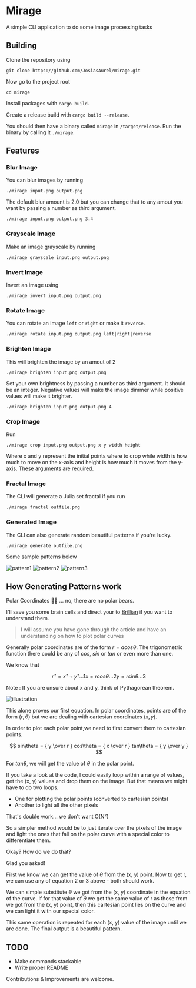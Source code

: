 
# Mirage 

A simple CLI application to do some image processing tasks

## Building

Clone the repository using
```shell
git clone https://github.com/JosiasAurel/mirage.git
```
Now go to the project root
```shell
cd mirage
```
Install packages with `cargo build`.

Create a release build with `cargo build --release`.

You should then have a binary called `mirage` in `/target/release`.
Run the binary by calling it `./mirage`.

## Features

### Blur Image

You can blur images by running
```shell
./mirage input.png output.png 
```
The default blur amount is 2.0 but you can change that to any amout you want by passing a number as third argument.

```shell
./mirage input.png output.png 3.4
```

### Grayscale Image

Make an image grayscale by running
```shell
./mirage grayscale input.png output.png
```

### Invert Image
Invert an image using
```
./mirage invert input.png output.png 
```

### Rotate Image 
You can rotate an image `left` or `right` or make it `reverse`.
```
./mirage rotate input.png output.png left|right|reverse
```

### Brighten Image

This will brighten the image by an amout of 2
```shell
./mirage brighten input.png output.png 
```
Set your own brightness by passing a number as third argument. It should be an integer. 
Negative values will make the image dimmer while positive values will make it brighter.
```shell
./mirage brighten input.png output.png 4
```

### Crop Image

Run
```shell
./mirage crop input.png output.png x y width height
```
Where x and y represent the initial points where to crop while width is how much to move on the x-axis and height is how much it moves from the y-axis.
These arguments are required.

### Fractal Image

The CLI will generate a Julia set fractal if you run
```shell
./mirage fractal outfile.png
```

### Generated Image

The CLI can also generate random beautiful patterns if you're lucky.
```shell
./mirage generate outfile.png
```

Some sample patterns below

![pattern1](./generated.png)
![pattern2](./generated1.png)
![pattern3](./generated2.png)

## How Generating Patterns work

Polar Coordinates 👩‍🎤 ... no, there are no polar bears.

I'll save you some brain cells and direct your to [Brillian](https://brilliant.org/wiki/polar-curves/) if you want to understand them.

> I will assume you have gone through the article and have an understanding on how to plot polar curves 

Generally polar coordinates are of the form $r = acos\theta$. The trigonometric function there could be any of $cos$, $sin$ or $tan$ or even more than one.

We know that 

$$ r² = x² + y² ...1 x = rcos\theta ...2 y = rsin\theta ...3
$$

Note : If you are unsure about x and y, think of Pythagorean theorem.

![illustration](./illustration.svg)

This alone proves our first equation.
In polar coordinates, points are of the form $(r, \theta)$ but we are dealing with cartesian coordinates $(x, y)$.

In order to plot each polar point,we need to first convert them to cartesian points.

$$ sin\theta = { y \over r } cos\theta = { x \over r } tan\theta = { y \over y }
$$

For $tan\theta$, we will get the value of $\theta$ in the polar point.

If you take a look at the code, I could easily loop within a range of values, get the (x, y) values and drop them on the image. But that means we might have to do two loops.
- One for plotting the polar points (converted to cartesian points)
- Another to light all the other pixels

That's double work... we don't want O(N²)

So a simpler method would be to just iterate over the pixels of the image and light the ones that fall on the polar curve with a special color to differentiate them.

Okay? How do we do that?

Glad you asked!

First we know we can get the value of $\theta$ from the (x, y) point. 
Now to get r, we can use any of equation 2 or 3 above - both should work.

We can simple substitute $\theta$ we got from the (x, y) coordinate in the equation of the curve.
If for that value of $\theta$ we get the same value of r as those from we got from the (x, y) point, then this cartesian point lies on the curve and we can light it with our special color.

This same operation is repeated for each (x, y) value of the image until we are done. The final output is a beautiful pattern.

## TODO
- Make commands stackable
- Write proper README

Contributions & Improvements are welcome.

